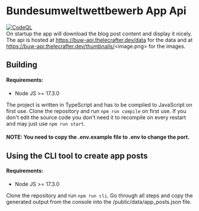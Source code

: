 # Bundesumweltwettbewerb App Api
[![CodeQL](https://github.com/TheLeCrafter/buw-app-api/actions/workflows/codeql-analysis.yml/badge.svg?branch=master)](https://github.com/TheLeCrafter/buw-app-api/actions/workflows/codeql-analysis.yml) <br>
On startup the app will download the blog post content and display it nicely. The api is hosted at https://buw-api.thelecrafter.dev/data for the data and at https://buw-api.thelecrafter.dev/thumbnails/<image.png> for the images.

## Building
#### Requirements:
- Node JS >= 17.3.0

The project is written in TypeScript and has to be compiled to JavaScript on first use. Clone the repository and run ``npm run compile`` on first use. If you don't edit the source code you don't need it to recompile on every restart and may just use ``npm run start``.

#### NOTE: You need to copy the .env.example file to .env to change the port.

## Using the CLI tool to create app posts
#### Requirements:
- Node JS >= 17.3.0

Clone the repository and run ``npm run cli``. Go through all steps and copy the generated output from the console into the /public/data/app_posts.json file.
